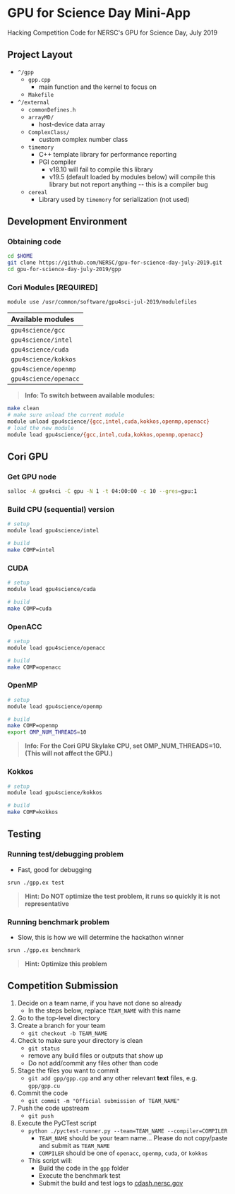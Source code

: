# GPU for Science Day Mini-App

Hacking Competition Code for NERSC's GPU for Science Day, July 2019

## Project Layout

- `^/gpp`
  - `gpp.cpp`
    - main function and the kernel to focus on
  - `Makefile`
- `^/external`
  - `commonDefines.h`
  - `arrayMD/`
    - host-device data array
  - `ComplexClass/`
    - custom complex number class
  - `timemory`
    - C++ template library for performance reporting
    - PGI compiler
      - v18.10 will fail to compile this library 
      - v19.5 (default loaded by modules below) will compile this library but not report anything -- this is a compiler bug
  - `cereal`
    - Library used by `timemory` for serialization (not used)

## Development Environment

### Obtaining code

```bash
cd $HOME
git clone https://github.com/NERSC/gpu-for-science-day-july-2019.git
cd gpu-for-science-day-july-2019/gpp
```

### Cori Modules __[REQUIRED]__

```bash
module use /usr/common/software/gpu4sci-jul-2019/modulefiles
```

| Available modules     |
|:----------------------|
| `gpu4science/gcc`     |
| `gpu4science/intel`   |
| `gpu4science/cuda`    |
| `gpu4science/kokkos`  |
| `gpu4science/openmp`  |
| `gpu4science/openacc` |

> **Info: To switch between available modules:**
```bash
make clean
# make sure unload the current module
module unload gpu4science/{gcc,intel,cuda,kokkos,openmp,openacc}
# load the new module
module load gpu4science/{gcc,intel,cuda,kokkos,openmp,openacc}
```

## Cori GPU

### Get GPU node

```bash
salloc -A gpu4sci -C gpu -N 1 -t 04:00:00 -c 10 --gres=gpu:1
```

### Build CPU (sequential) version

```bash
# setup
module load gpu4science/intel

# build
make COMP=intel
```

### CUDA

```bash
# setup
module load gpu4science/cuda

# build
make COMP=cuda
```

### OpenACC

```bash
# setup
module load gpu4science/openacc

# build
make COMP=openacc
```

### OpenMP

```bash
# setup
module load gpu4science/openmp

# build
make COMP=openmp
export OMP_NUM_THREADS=10
```

> **Info: For the Cori GPU Skylake CPU, set OMP_NUM_THREADS=10. (This will not affect the GPU.)**

### Kokkos

```bash
# setup
module load gpu4science/kokkos

# build
make COMP=kokkos
```

## Testing

### Running test/debugging problem

- Fast, good for debugging

```bash
srun ./gpp.ex test
```

> **Hint: Do NOT optimize the test problem, it runs so quickly it is not representative**

### Running benchmark problem

- Slow, this is how we will determine the hackathon winner

```bash
srun ./gpp.ex benchmark
```

> **Hint: Optimize this problem**

## Competition Submission

1. Decide on a team name, if you have not done so already
   - In the steps below, replace `TEAM_NAME` with this name
2. Go to the top-level directory
3. Create a branch for your team
   - `git checkout -b TEAM_NAME`
4. Check to make sure your directory is clean
   - `git status`
   - remove any build files or outputs that show up
   - Do not add/commit any files other than code
5. Stage the files you want to commit
   - `git add gpp/gpp.cpp` and any other relevant **text** files, e.g. `gpp/gpp.cu`
6. Commit the code
   - `git commit -m "Official submission of TEAM_NAME"`
7. Push the code upstream
   - `git push`
8. Execute the PyCTest script
   - `python ./pyctest-runner.py --team=TEAM_NAME --compiler=COMPILER`
     - `TEAM_NAME` should be your team name... Please do not copy/paste and submit as `TEAM_NAME`
     - `COMPILER` should be one of `openacc`, `openmp`, `cuda`, or `kokkos`
   - This script will:
     - Build the code in the `gpp` folder
     - Execute the benchmark test
     - Submit the build and test logs to [cdash.nersc.gov](https://cdash.nersc.gov/index.php?project=gpu-for-science-day-july-2019)
